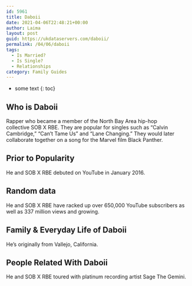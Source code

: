 ```yaml
---
id: 5961
title: Daboii
date: 2021-04-06T22:48:21+00:00
author: Laima
layout: post
guid: https://ukdataservers.com/daboii/
permalink: /04/06/daboii
tags:
  - Is Married?
  - Is Single?
  - Relationships
category: Family Guides
---
```


* some text
{: toc}


## Who is Daboii
                  
                  
                  
Rapper who became a member of the North Bay Area hip-hop collective SOB X RBE. They are popular for singles such as &#8220;Calvin Cambridge,&#8221; &#8220;Can&#8217;t Tame Us&#8221; and &#8220;Lane Changing.&#8221; They would later collaborate together on a song for the Marvel film Black Panther.
                  
              
            
              
            
                
                
                
## Prior to Popularity
                  
                  
                  
He and SOB X RBE debuted on YouTube in January 2016. 
                  
              
            
              
            
                
                
                
## Random data
                  
                  
                  
He and SOB X RBE have racked up over 650,000 YouTube subscribers as well as 337 million views and growing.
                  
              
            
              
            
                
                
                
## Family & Everyday Life of Daboii
                  
                  
                  
He&#8217;s originally from Vallejo, California.
                  
              
            
              
            
                
                
                
## People Related With Daboii
                  
                  
                  
He and SOB X RBE toured with platinum recording artist Sage The Gemini.
                  
              
            
              
            
                
              
            
              
              
            
            
              
            
          
          
          